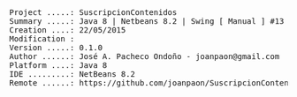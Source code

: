 <pre>
Project .....: SuscripcionContenidos
Summary .....: Java 8 | Netbeans 8.2 | Swing [ Manual ] #13
Creation ....: 22/05/2015
Modification : 
Version .....: 0.1.0
Author ......: José A. Pacheco Ondoño - joanpaon@gmail.com
Platform ....: Java 8
IDE .........: NetBeans 8.2
Remote ......: https://github.com/joanpaon/SuscripcionContenidos.git
</pre>
